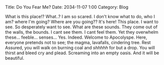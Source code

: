 Title: Do You Fear Me?
Date: 2034-11-07 1:00
Category: Blog

What is this place!? What..? I am so scared. I don't know what to do, who I am? where I'm going? Where are you going?? It's here! This place. I want to see. So desperately want to see. What are these sounds. They come out of the walls, the bounds. I cant see them. I cant feel them. Yet they overwhelm these... feeble... senses... Yes. Indeed. Welcome to Apocolyspe. Here, everyone pretends not to see; the magma, lavafalls, cindering tree. Rest Assured, you will walk on burning coal and *shhhhh* for but a drop. You will thirst and bleed cry and plead. Screaming into an empty oasis. And it will be beautiful.
